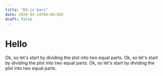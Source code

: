 ```yaml
---
title: "D3.js bars"
date: 2020-03-24T00:00:00Z
draft: false
---
```


# Hello

<div class="visualisation"> </div> <!-- Hugo supports html in markdown -->
<script src = "https://cdnjs.cloudflare.com/ajax/libs/d3/5.15.0/d3.js"></script> <!-- load d3.js from CDN. you could potentially load it from /static folder as well-->
<script src = "/example.js"></script> <!-- this will pick our scipt up and render the chart -->

Ok, so let's start by dividing the plot into two equal parts. Ok, so let's start by dividing the plot into two equal parts.
Ok, so let's start by dividing the plot into two equal parts.
